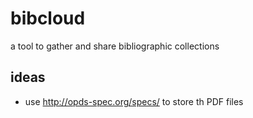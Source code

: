 bibcloud
========

a tool to gather and share bibliographic collections


ideas
-----

 * use http://opds-spec.org/specs/ to store th PDF files
